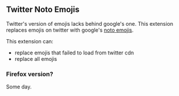 ## Twitter Noto Emojis

Twitter's version of emojis lacks behind google's one. This extension replaces emojis on twitter with google's [noto emojis](https://github.com/googlefonts/noto-emoji).

This extension can:
- replace emojis that failed to load from twitter cdn
- replace all emojis

### Firefox version?

Some day.
